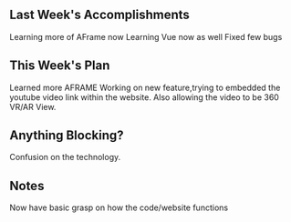 ## Last Week's Accomplishments

Learning more of AFrame now
Learning Vue now as well
Fixed few bugs

## This Week's Plan

Learned more AFRAME
Working on new feature,trying to embedded the youtube video link within the website.
Also allowing the video to be 360 VR/AR View.

## Anything Blocking?

Confusion on the technology.

## Notes

Now have basic grasp on how the code/website functions